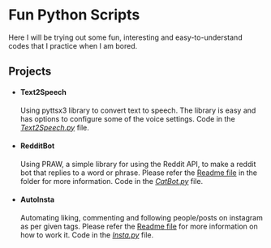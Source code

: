 # Fun Python Scripts 

Here I will be trying out some fun, interesting and easy-to-understand codes that I practice when I am bored.

## Projects

- #### **Text2Speech** 
    Using pyttsx3 library to convert text to speech. The library is easy and has options to configure some of the voice settings. Code in the [*Text2Speech.py*](Text2Voice/Text2Voice.py) file.
- #### **RedditBot** 
    Using PRAW, a simple library for using the Reddit API, to make a reddit bot that replies to a word or phrase. Please refer the [Readme file](https://github.com/thebadcoder96/SimplePythonCodes/blob/master/RedditBot/Readme.md) in the folder for more information. Code in the [*CatBot.py*](RedditBot/CatBot.py) file.
- #### **AutoInsta** 
    Automating liking, commenting and following people/posts on instagram as per given tags. Please refer the [Readme file](https://github.com/thebadcoder96/SimplePythonCodes/blob/master/AutoInsta/Readme.md) for more information on how to work it. Code in the [*Insta.py*](AutoInsta/Insta.py) file.  